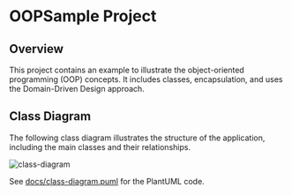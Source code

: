 # OOPSample Project

## Overview
This project contains an example to illustrate the object-oriented programming (OOP) concepts. It includes classes, encapsulation, and uses the Domain-Driven Design approach.

## Class Diagram
The following class diagram illustrates the structure of the application, including the main classes and their relationships.

![class-diagram](https://www.plantuml.com/plantuml/proxy?src=https://github.com/AppWeb202502/oop-sample/blob/master/docs/class-diagram.puml)

See [docs/class-diagram.puml](docs/class-diagram.puml) for the PlantUML code.